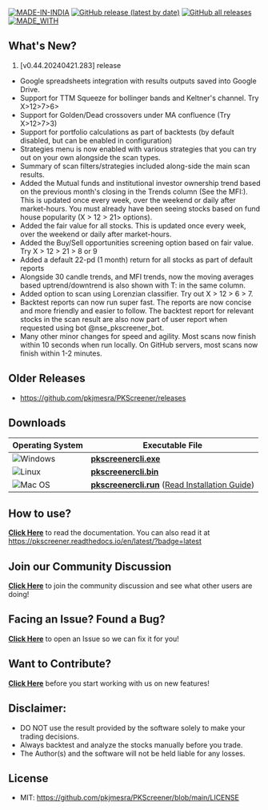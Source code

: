 [![MADE-IN-INDIA](https://img.shields.io/badge/MADE%20WITH%20%E2%9D%A4%20IN-INDIA-orange?style=for-the-badge)](https://en.wikipedia.org/wiki/India) [![GitHub release (latest by date)](https://img.shields.io/github/v/release/pkjmesra/PKScreener?style=for-the-badge)](#) [![GitHub all releases](https://img.shields.io/github/downloads/pkjmesra/PKScreener/total?color=Green&label=Downloads&style=for-the-badge)](#) [![MADE_WITH](https://img.shields.io/badge/BUILT%20USING-PYTHON-yellow?style=for-the-badge&logo=python&logoColor=yellow)](https://www.python.org/)

## What's New?
1. [v0.44.20240421.283] release
* Google spreadsheets integration with results outputs saved into Google Drive.
* Support for TTM Squeeze for bollinger bands and Keltner's channel. Try X>12>7>6>
* Support for Golden/Dead crossovers under MA confluence (Try X>12>7>3)
* Support for portfolio calculations as part of backtests (by default disabled, but can be enabled in configuration)
* Strategies menu is now enabled with various strategies that you can try out on your own alongside the scan types.
* Summary of scan filters/strategies included along-side the main scan results.
* Added the Mutual funds and institutional investor ownership trend based on the previous month's closing in the Trends column (See the MFI:<Trend>). This is updated once every week, over the weekend or daily after market-hours. You must already have been seeing stocks based on fund house popularity (X > 12 > 21> options).
* Added the fair value for all stocks. This is updated once every week, over the weekend or daily after market-hours.
* Added the Buy/Sell opportunities screening option based on fair value. Try X > 12 > 21 > 8 or 9
* Added a default 22-pd (1 month) return for all stocks as part of default reports
* Alongside 30 candle trends, and MFI trends, now the moving averages based uptrend/downtrend is also shown with T:<Trend> in the same column.
* Added option to scan using Lorenzian classifier. Try out X > 12 > 6 > 7.
* Backtest reports can now run super fast. The reports are now concise and more friendly and easier to follow. The backtest report for relevant stocks in the scan result are also now part of user report when requested using bot @nse_pkscreener_bot.
* Many other minor changes for speed and agility. Most scans now finish within 10 seconds when run locally. On GitHub servers, most scans now finish within 1-2 minutes.

## Older Releases
* https://github.com/pkjmesra/PKScreener/releases

## Downloads
| Operating System                                                                                         | Executable File                                                                                                                                                                                                               |
| -------------------------------------------------------------------------------------------------------- | ----------------------------------------------------------------------------------------------------------------------------------------------------------------------------------------------------------------------------- |
| ![Windows](https://img.shields.io/badge/Windows-0078D6?style=for-the-badge&logo=windows&logoColor=white) | **[pkscreenercli.exe](https://github.com/pkjmesra/PKScreener/releases/download/0.44.20240421.283/pkscreenercli.exe)**                                                                                                         |
| ![Linux](https://img.shields.io/badge/Linux-FCC624?style=for-the-badge&logo=linux&logoColor=black)       | **[pkscreenercli.bin](https://github.com/pkjmesra/PKScreener/releases/download/0.44.20240421.283/pkscreenercli.bin)**                                                                                                         |
| ![Mac OS](https://img.shields.io/badge/mac%20os-D3D3D3?style=for-the-badge&logo=apple&logoColor=000000)  | **[pkscreenercli.run](https://github.com/pkjmesra/PKScreener/releases/download/0.44.20240421.283/pkscreenercli.run)** ([Read Installation Guide](https://github.com/pkjmesra/PKScreener/blob/main/INSTALLATION.md#for-macos)) |

## How to use?

[**Click Here**](https://github.com/pkjmesra/PKScreener) to read the documentation. You can also read it at https://pkscreener.readthedocs.io/en/latest/?badge=latest

## Join our Community Discussion

[**Click Here**](https://github.com/pkjmesra/PKScreener/discussions) to join the community discussion and see what other users are doing!

## Facing an Issue? Found a Bug?

[**Click Here**](https://github.com/pkjmesra/PKScreener/issues/new/choose) to open an Issue so we can fix it for you!

## Want to Contribute?

[**Click Here**](https://github.com/pkjmesra/PKScreener/blob/main/CONTRIBUTING.md) before you start working with us on new features!

## Disclaimer:
* DO NOT use the result provided by the software solely to make your trading decisions.
* Always backtest and analyze the stocks manually before you trade.
* The Author(s) and the software will not be held liable for any losses.

## License
* MIT: https://github.com/pkjmesra/PKScreener/blob/main/LICENSE
